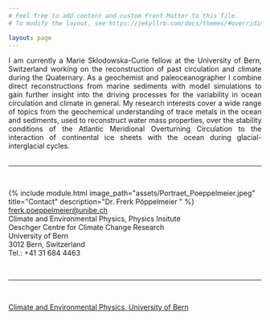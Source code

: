 ```yaml
---
# Feel free to add content and custom Front Matter to this file.
# To modify the layout, see https://jekyllrb.com/docs/themes/#overriding-theme-defaults

layout: page
---
```


<div style="text-align: justify">
I am currently a Marie Sklodowska-Curie fellow at the University of Bern, Switzerland working on the reconstruction of past circulation and climate during the Quaternary. As a geochemist and paleoceanographer I combine direct reconstructions from marine sediments with model simulations to gain further insight into the driving processes for the variability in ocean circulation and climate in general. My research interests cover a wide range of topics from the geochemical understanding of trace metals in the ocean and sediments, used to reconstruct water mass properties, over the stability conditions of the Atlantic Meridional Overturning Circulation to the interaction of continental ice sheets with the ocean during glacial-interglacial cycles.
</div>

<br/>


___

<br/>
  
{% include module.html image_path="assets/Portraet_Poeppelmeier.jpeg" title="Contact" description="Dr. Frerk Pöppelmeier  " %}
frerk.poeppelmeier@unibe.ch  
Climate and Environmental Physics, Physics Insitute  
Oeschger Centre for Climate Change Research  
University of Bern  
3012 Bern, Switzerland  
Tel.: +41 31 684 4463

<br/>

___

  
<br/>  

[Climate and Environmental Physics, University of Bern](https://www.climate.unibe.ch)
